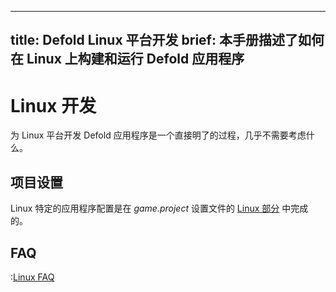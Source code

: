 
---
title: Defold Linux 平台开发
brief: 本手册描述了如何在 Linux 上构建和运行 Defold 应用程序
---

# Linux 开发

为 Linux 平台开发 Defold 应用程序是一个直接明了的过程，几乎不需要考虑什么。

## 项目设置

Linux 特定的应用程序配置是在 *game.project* 设置文件的 [Linux 部分](/manuals/project-settings/#linux) 中完成的。

## FAQ
:[Linux FAQ](../shared/linux-faq.md)

